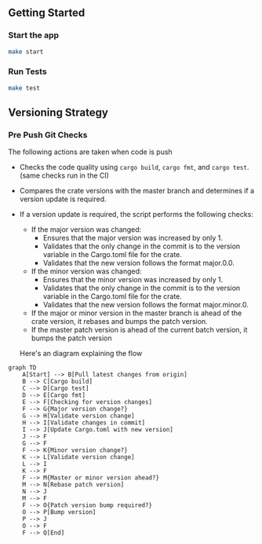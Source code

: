 ## Getting Started
### Start the app
```sh
make start
```

### Run Tests
```sh
make test
```

## Versioning Strategy
### Pre Push Git Checks
  The following actions are taken when code is push 

- Checks the code quality using `cargo build`, `cargo fmt`, and `cargo test`. (same checks run in the CI)
- Compares the crate versions with the master branch and determines if a version update is required.
- If a version update is required, the script performs the following checks:
  - If the major version was changed:
    - Ensures that the major version was increased by only 1.
    - Validates that the only change in the commit is to the version variable in the Cargo.toml file for the crate.
    - Validates that the new version follows the format major.0.0.
  - If the minor version was changed:
    - Ensures that the minor version was increased by only 1.
    - Validates that the only change in the commit is to the version variable in the Cargo.toml file for the crate.
    - Validates that the new version follows the format major.minor.0.
  - If the major or minor version in the master branch is ahead of the crate version, it rebases and bumps the patch version.
  - If the master patch version is ahead of the current batch version, it bumps the patch version

  Here's an diagram explaining the flow
```mermaid
graph TD
    A[Start] --> B[Pull latest changes from origin]
    B --> C[Cargo build]
    C --> D[Cargo test]
    D --> E[Cargo fmt]
    E --> F[Checking for version changes]
    F --> G{Major version change?}
    G --> H[Validate version change]
    H --> I[Validate changes in commit]
    I --> J[Update Cargo.toml with new version]
    J --> F
    G --> F
    F --> K{Minor version change?}
    K --> L[Validate version change]
    L --> I
    K --> F
    F --> M{Master or minor version ahead?}
    M --> N[Rebase patch version]
    N --> J
    M --> F
    F --> O{Patch version bump required?}
    O --> P[Bump version]
    P --> J
    O --> F
    F --> Q[End]
```
